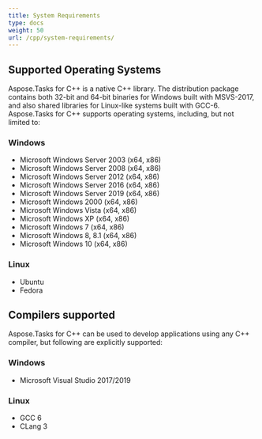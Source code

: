 ```yaml
---
title: System Requirements
type: docs
weight: 50
url: /cpp/system-requirements/
---
```


## **Supported Operating Systems**
Aspose.Tasks for C++ is a native C++ library. The distribution package contains both 32-bit and 64-bit binaries for Windows built with MSVS-2017, and also shared libraries for Linux-like systems built with  GCC-6. Aspose.Tasks for C++ supports operating systems, including, but not limited to:
### **Windows**
- Microsoft Windows Server 2003 (x64, x86)
- Microsoft Windows Server 2008 (x64, x86)
- Microsoft Windows Server 2012 (x64, x86)
- Microsoft Windows Server 2016 (x64, x86)
- Microsoft Windows Server 2019 (x64, x86)
- Microsoft Windows 2000 (x64, x86)
- Microsoft Windows Vista (x64, x86)
- Microsoft Windows XP (x64, x86)
- Microsoft Windows 7 (x64, x86)
- Microsoft Windows 8, 8.1 (x64, x86)
- Microsoft Windows 10 (x64, x86)
### **Linux**
- Ubuntu
- Fedora

## **Compilers supported**
Aspose.Tasks for C++ can be used to develop applications using any C++ compiler, but following are explicitly supported:
### **Windows**
- Microsoft Visual Studio 2017/2019
### **Linux**
- GCC 6
- CLang 3
